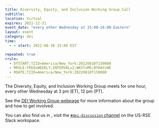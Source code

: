```yaml
---
title: Diversity, Equity, and Inclusion Working Group Call
subtitle:
location: Virtual
expires: 2022-12-31
event_date: "every other Wednesday at 15:00-16:00 Eastern"
layout: event
category: dei
time:
  - - start: 2022-08-10 15:00 EST

repeated: true
rrule:
  - DTSTART;TZID=America/New_York:20220810T150000
  - RRULE:FREQ=WEEKLY;INTERVAL=2;WKST=MO;BYDAY=WE
  - RDATE;TZID=America/New_York:20220810T150000
---
```


The Diversity, Equity, and Inclusion Working Group meets for one hour, every
other Wednesday at 3 pm (ET), 12 pm (PT).

See the [DEI Working Group webpage](https://us-rse.org/wg/dei/) for more
information about the group and how to get involved.

You can also find us in , visit the
[`#dei-discussion` channel](https://usrse.slack.com/messages/dei-discussion)
on the US-RSE Slack workspace.
